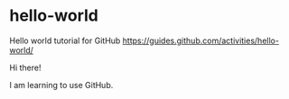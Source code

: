 # hello-world
Hello world tutorial for GitHub
https://guides.github.com/activities/hello-world/

Hi there!

I am learning to use GitHub.
